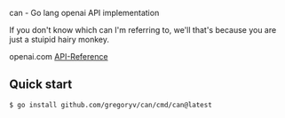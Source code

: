 can - Go lang openai API implementation

If you don't know which can I'm referring to, we'll that's because you
are just a stuipid hairy monkey.

openai.com [API-Reference](https://platform.openai.com/docs/api-reference)

## Quick start

    $ go install github.com/gregoryv/can/cmd/can@latest
